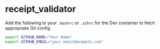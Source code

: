 # receipt_validator

Add the following to your `.bashrc` or `.zshrc` for the Dev container to fetch appropriate Git config
```sh
export GITHUB_NAME="Your Name"
export GITHUB_EMAIL="your.email@example.com"
```
 